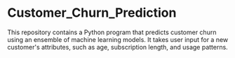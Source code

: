 # Customer_Churn_Prediction
This repository contains a Python program that predicts customer churn using an ensemble of machine learning models. It takes user input for a new customer's attributes, such as age, subscription length, and usage patterns.
